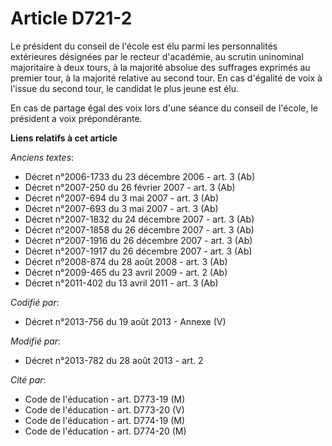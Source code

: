 # Article D721-2

Le président du conseil de l'école est élu parmi les personnalités extérieures désignées par le recteur d'académie, au
scrutin uninominal majoritaire à deux tours, à la majorité absolue des suffrages exprimés au premier tour, à la majorité
relative au second tour. En cas d'égalité de voix à l'issue du second tour, le candidat le plus jeune est élu. 

En cas de partage égal des voix lors d'une séance du conseil de l'école, le président a voix prépondérante.

**Liens relatifs à cet article**

_Anciens textes_:

  - Décret n°2006-1733 du 23 décembre 2006 - art. 3 (Ab)
  - Décret n°2007-250 du 26 février 2007 - art. 3 (Ab)
  - Décret n°2007-694 du 3 mai 2007 - art. 3 (Ab)
  - Décret n°2007-693 du 3 mai 2007 - art. 3 (Ab)
  - Décret n°2007-1832 du 24 décembre 2007 - art. 3 (Ab)
  - Décret n°2007-1858 du 26 décembre 2007 - art. 3 (Ab)
  - Décret n°2007-1916 du 26 décembre 2007 - art. 3 (Ab)
  - Décret n°2007-1917 du 26 décembre 2007 - art. 3 (Ab)
  - Décret n°2008-874 du 28 août 2008 - art. 3 (Ab)
  - Décret n°2009-465 du 23 avril 2009 - art. 2 (Ab)
  - Décret n°2011-402 du 13 avril 2011 - art. 3 (Ab)

_Codifié par_:

  - Décret n°2013-756 du 19 août 2013 -  Annexe (V)

_Modifié par_:

  - Décret n°2013-782 du 28 août 2013 - art. 2

_Cité par_:

  - Code de l'éducation - art. D773-19 (M)
  - Code de l'éducation - art. D773-20 (V)
  - Code de l'éducation - art. D774-19 (M)
  - Code de l'éducation - art. D774-20 (M)

